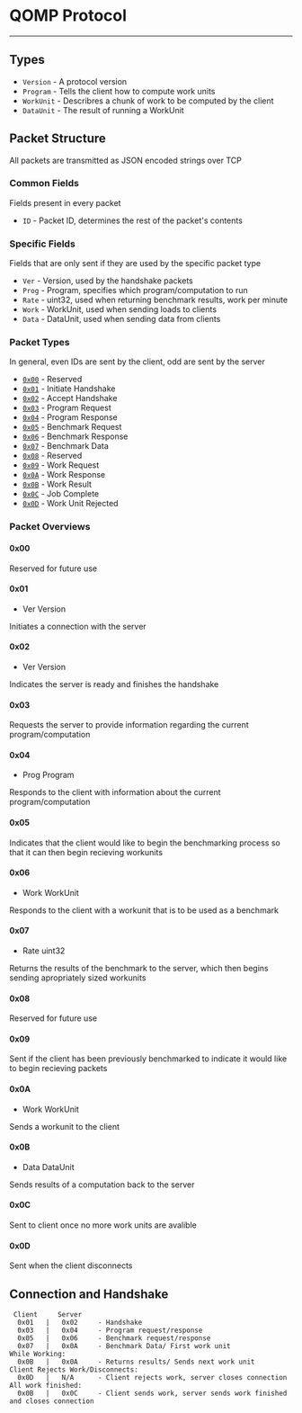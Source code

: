 QOMP Protocol
=============
-------------

Types
-----
 * `Version`  - A protocol version
 * `Program`  - Tells the client how to compute work units
 * `WorkUnit` - Describres a chunk of work to be computed by the client
 * `DataUnit` - The result of running a WorkUnit

Packet Structure
----------------
All packets are transmitted as JSON encoded strings over TCP

### Common Fields ###
Fields present in every packet

* `ID` - Packet ID, determines the rest of the packet's contents

### Specific Fields ###
Fields that are only sent if they are used by the specific packet type

* `Ver`  - Version,  used by the handshake packets
* `Prog` - Program,  specifies which program/computation to run
* `Rate` - uint32,   used when returning benchmark results, work per minute
* `Work` - WorkUnit, used when sending loads to clients
* `Data` - DataUnit, used when sending data from clients

### Packet Types ###
In general, even IDs are sent by the client, odd are sent by the server

 * [`0x00`](#0x00) - Reserved
 * [`0x01`](#0x01) - Initiate Handshake
 * [`0x02`](#0x02) - Accept Handshake
 * [`0x03`](#0x03) - Program Request
 * [`0x04`](#0x04) - Program Response
 * [`0x05`](#0x05) - Benchmark Request
 * [`0x06`](#0x06) - Benchmark Response
 * [`0x07`](#0x07) - Benchmark Data
 * [`0x08`](#0x08) - Reserved
 * [`0x09`](#0x09) - Work Request
 * [`0x0A`](#0x0A) - Work Response
 * [`0x0B`](#0x0B) - Work Result
 * [`0x0C`](#0x0C) - Job Complete
 * [`0x0D`](#0x0D) - Work Unit Rejected

### Packet Overviews ###
#### <a name="0x00"></a>0x00 ####
Reserved for future use
#### <a name="0x01"></a>0x01 ####
 * Ver Version

Initiates a connection with the server
#### <a name="0x02"></a>0x02 ####
 * Ver Version

Indicates the server is ready and finishes the handshake
#### <a name="0x03"></a>0x03 ####
Requests the server to provide information regarding the current program/computation
#### <a name="0x04"></a>0x04 ####
 * Prog Program

Responds to the client with information about the current program/computation
#### <a name="0x05"></a>0x05 ####
Indicates that the client would like to begin the benchmarking process so that it can then begin recieving workunits
#### <a name="0x06"></a>0x06 ####
 * Work WorkUnit

Responds to the client with a workunit that is to be used as a benchmark
#### <a name="0x07"></a>0x07 ####
 * Rate uint32

Returns the results of the benchmark to the server, which then begins sending apropriately sized workunits
#### <a name="0x08"></a>0x08 ####
Reserved for future use
#### <a name="0x09"></a>0x09 ####
Sent if the client has been previously benchmarked to indicate it would like to begin recieving packets
#### <a name="0x0A"></a>0x0A ####
 * Work WorkUnit

Sends a workunit to the client
#### <a name="0x0B"></a>0x0B ####
 * Data DataUnit

Sends results of a computation back to the server
#### <a name="0x0C"></a>0x0C ####
Sent to client once no more work units are avalible
#### <a name="0x0D"></a>0x0D ####
Sent when the client disconnects

Connection and Handshake
------------------------
     Client     Server  
      0x01   |   0x02     - Handshake
      0x03   |   0x04     - Program request/response
      0x05   |   0x06     - Benchmark request/response
      0x07   |   0x0A     - Benchmark Data/ First work unit
    While Working:
      0x0B   |   0x0A     - Returns results/ Sends next work unit
    Client Rejects Work/Disconnects:
      0x0D   |   N/A      - Client rejects work, server closes connection
    All work finished:
      0x0B   |   0x0C     - Client sends work, server sends work finished and closes connection
